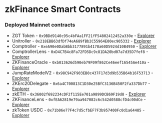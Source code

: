 # zkFinance Smart Contracts

### Deployed Mainnet contracts

- ZGT Token - `0x9BDd9140c95c4bFAa1FF21fF54802412452a330e` - [Explorer](https://explorer.zksync.io/address/0x9BDd9140c95c4bFAa1FF21fF54802412452a330e#contract)
- Unitroller - `0x218EBB63dfDf74eA689fBb2C55964E00ec905332` - [Explorer](https://explorer.zksync.io/address/0x218EBB63dfDf74eA689fBb2C55964E00ec905332#contract)
- Comptroller - `0xeA90e0DabBbb3177891b4178a60D5924d10B4950` - [Explorer](https://explorer.zksync.io/address/0xeA90e0DabBbb3177891b4178a60D5924d10B4950#contract)
- ComptrollerLens - `0xD4C7B4c8Fa72FD5Dc9c81DA20bd07a7d35D7fef8` - [Explorer](https://explorer.zksync.io/address/0xD4C7B4c8Fa72FD5Dc9c81DA20bd07a7d35D7fef8#contract)
- ZKFinanceOracle - `0xb013626d590eb79F09f862Ce46eef16545Ae410a` - [Explorer](https://explorer.zksync.io/address/0xb013626d590eb79F09f862Ce46eef16545Ae410a#contract)
- JumpRateModelV2 - `0x98C942F903EB0c437F17d3d9b535B64b16F53713` - [Explorer](https://explorer.zksync.io/address/0x98C942F903EB0c437F17d3d9b535B64b16F53713#contract)
- ZKErc20Delegate - `0x6a4C700813C1D30e25BfC3136B450F2fa337Db77` - [Explorer](https://explorer.zksync.io/address/0x6a4C700813C1D30e25BfC3136B450F2fa337Db77#contract)
- zkETH - `0x36002f692234cDF2f115Ee701a9899DCB69F19d8` - [Explorer](https://explorer.zksync.io/address/0x36002f692234cDF2f115Ee701a9899DCB69F19d8#contract)
- ZKFinanceLens - `0xfEA62819e79aa947082c6c542d0588cfD4c00dCe` - [Explorer](https://explorer.zksync.io/address/0xfEA62819e79aa947082c6c542d0588cfD4c00dCe#contract)
- zkToken USDC - `0x71b06e77F4c7d5cfbEF7F3b957400Fc0d1a64485` - [Explorer](https://explorer.zksync.io/address/0x71b06e77F4c7d5cfbEF7F3b957400Fc0d1a64485#contract)
